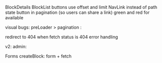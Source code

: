 BlockDetails
BlockList buttons
use offset and limit NavLink instead of path state button in pagination (so users can share a link)
green and red for available

visual bugs:
preLoader > pagination
:

redirect to 404 when fetch status is 404
error handling

v2:
admin:

Forms
createBlock: form + fetch